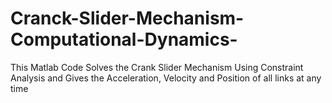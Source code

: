 # Cranck-Slider-Mechanism-Computational-Dynamics-
This Matlab Code Solves the Crank Slider Mechanism Using Constraint Analysis and Gives the Acceleration, Velocity and Position of all links at any time 

